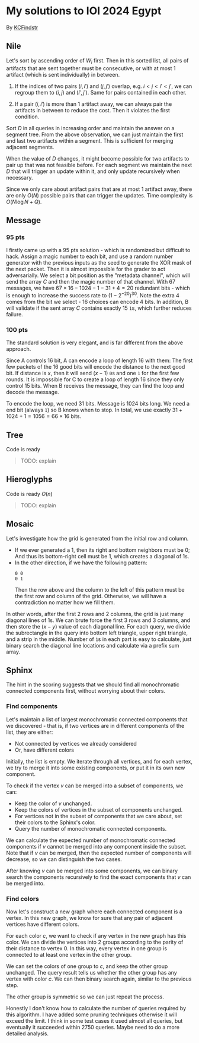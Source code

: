 # My solutions to IOI 2024 Egypt

By [KCFindstr](https://github.com/KCFindstr)

## Nile

Let's sort by ascending order of $W_i$ first. Then in this sorted list, all pairs of artifacts that are sent together must be consecutive, or with at most 1 artifact (which is sent individually) in between.

1. If the indices of two pairs $(i, i')$ and $(j, j')$ overlap, e.g. $i < j
< i' < j'$, we can regroup them to $(i, j)$ and $(i', j')$. Same for pairs contained in each other.

1. If a pair $(i, i')$ is more than 1 artifact away, we can always pair the artifacts in between to reduce the cost. Then it violates the first condition.

Sort $D$ in all queries in increasing order and maintain the answer on a segment tree. From the above observation, we can just maintain the first and last two artifacts within a segment. This is sufficient for merging adjacent segments.

When the value of $D$ changes, it might become possible for two artifacts to pair up that was not feasible before. For each segment we maintain the next $D$ that will trigger an update within it, and only update recursively when necessary.

Since we only care about artifact pairs that are at most 1 artifact away, there are only $O(N)$ possible pairs that can trigger the updates. Time complexity is $O(N \log N + Q)$.

## Message

### 95 pts

I firstly came up with a 95 pts solution - which is randomized but difficult to hack. Assign a magic number to each bit, and use a random number generator with the previous inputs as the seed to generate the XOR mask of the next packet. Then it is almost impossible for the grader to act adversarially. We select a bit position as the "metadata channel", which will send the array $C$ and then the magic number of that channel. With 67 messages, we have $67\times 16 - 1024 - 1 - 31 + 4 = 20$ redundant bits - which is enough to increase the success rate to $(1-2^{-20})^{30}$. Note the extra 4 comes from the bit we select - 16 choices can encode 4 bits.
In addition, B will validate if the sent array $C$ contains exactly 15 `1`s, which further reduces failure.

### 100 pts

The standard solution is very elegant, and is far different from the above approach.

Since A controls 16 bit, A can encode a loop of length 16 with them: The first few packets of the 16 good bits will encode the distance to the next good bit. If distance is $x$, then it will send $(x-1)$ `0`s and one `1` for the first few rounds. It is impossible for C to create a loop of length 16 since they only control 15 bits. When B receives the message, they can find the loop and decode the message.

To encode the loop, we need 31 bits. Message is 1024 bits long. We need a end bit (always `1`) so B knows when to stop. In total, we use exactly $31+1024+1=1056=66\times16$ bits.

## Tree

Code is ready

> TODO: explain

## Hieroglyphs

Code is ready $O(n)$

> TODO: explain

## Mosaic

Let's investigate how the grid is generated from the initial row and column.

- If we ever generated a 1, then its right and bottom neighbors must be 0; And thus its bottom-right cell must be 1, which creates a diagonal of 1s.
- In the other direction, if we have the following pattern:
  ```
  0 0
  0 1
  ```
  Then the row above and the column to the left of this pattern must be the first row and column of the grid. Otherwise, we will have a contradiction no matter how we fill them.

In other words, after the first 2 rows and 2 columns, the grid is just many diagonal lines of 1s. We can brute force the first 3 rows and 3 columns, and then store the ($x-y$) value of each diagonal line. For each query, we divide the subrectangle in the query into bottom left triangle, upper right triangle, and a strip in the middle. Number of `1`s in each part is easy to calculate, just binary search the diagonal line locations and calculate via a prefix sum array.

## Sphinx

The hint in the scoring suggests that we should find all monochromatic connected components first, without worrying about their colors.

### Find components

Let's maintain a list of largest monochromatic connected components that we discovered - that is, if two vertices are in different components of the list, they are either:

- Not connected by vertices we already considered
- Or, have different colors

Initially, the list is empty. We iterate through all vertices, and for each vertex, we try to merge it into some existing components, or put it in its own new component.

To check if the vertex $v$ can be merged into a subset of components, we can:

- Keep the color of $v$ unchanged.
- Keep the colors of vertices in the subset of components unchanged.
- For vertices not in the subset of components that we care about, set their colors to the Sphinx's color.
- Query the number of monochromatic connected components.

We can calculate the expected number of monochromatic connected components if $v$ cannot be merged into any component inside the subset. Note that if $v$ can be merged, then the expected number of components will decrease, so we can distinguish the two cases.

After knowing $v$ can be merged into some components, we can binary search the components recursively to find the exact components that $v$ can be merged into.

### Find colors

Now let's construct a new graph where each connected component is a vertex. In this new graph, we know for sure that any pair of adjacent vertices have different colors.

For each color $c$, we want to check if any vertex in the new graph has this color. We can divide the vertices into 2 groups according to the parity of their distance to vertex $0$. In this way, every vertex in one group is connected to at least one vertex in the other group.

We can set the colors of one group to $c$, and keep the other group unchanged. The query result tells us whether the other group has any vertex with color $c$. We can then binary search again, similar to the previous step.

The other group is symmetric so we can just repeat the process.

Honestly I don't know how to calculate the number of queries required by this algorithm. I have added some pruning techniques otherwise it will exceed the limit. I think in some test cases it used almost all queries, but eventually it succeeded within 2750 queries. Maybe need to do a more detailed analysis.
